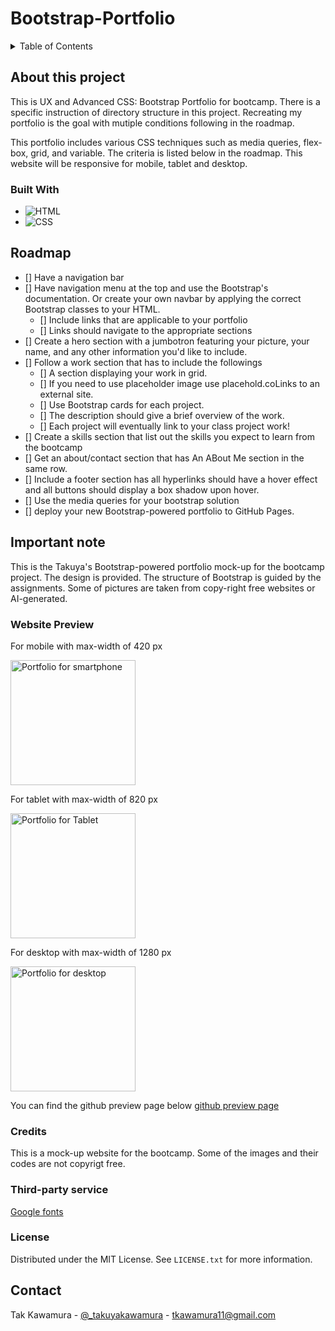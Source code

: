 # Bootstrap-Portfolio

<!-- ABOUT THE PROJECT -->

<!-- TABLE OF CONTENTS -->
<details>
  <summary>Table of Contents</summary>
  <ol>
    <li>
      <a href="#about-this-project">About this Project</a>
      <ul>
        <li><a href="#built-with">Built With</a></li>
      </ul>
    </li>
    <li><a href="#roadmap">Roadmap</a></li>
    <li><a href="#important-note">Important Note</a></li>
    <li><a href="#website-preview">Website Preview</a></li>
    <li><a href="#credits">Credits</a></li>
    <li><a href="#license">License</a></li>
    <li><a href="#contact">Contact</a></li>
  </ol>
</details>

## About this project

This is UX and Advanced CSS: Bootstrap Portfolio for bootcamp. There is a specific instruction of directory structure in this project. Recreating my portfolio is the goal with mutiple conditions following in the roadmap.

This portfolio includes various CSS techniques such as media queries, flex-box, grid, and variable. The criteria is listed below in the roadmap. This website will be responsive for mobile, tablet and desktop.

### Built With

- ![HTML]
- ![CSS]

## Roadmap

- [] Have a navigation bar
- [] Have navigation menu at the top and use the Bootstrap's documentation. Or create your own navbar by applying the correct Bootstrap classes to your HTML.
  - [] Include links that are applicable to your portfolio
  - [] Links should navigate to the appropriate sections
- [] Create a hero section with a jumbotron featuring your picture, your name, and any other information you'd like to include.
- [] Follow a work section that has to include the followings
  - [] A section displaying your work in grid.
  - [] If you need to use placeholder image use placehold.coLinks to an external site.
  - [] Use Bootstrap cards for each project.
  - [] The description should give a brief overview of the work.
  - [] Each project will eventually link to your class project work!
- [] Create a skills section that list out the skills you expect to learn from the bootcamp
- [] Get an about/contact section that has An ABout Me section in the same row.
- [] Include a footer section has all hyperlinks should have a hover effect and all buttons should display a box shadow upon hover.
- [] Use the media queries for your bootstrap solution
- [] deploy your new Bootstrap-powered portfolio to GitHub Pages.

## Important note

This is the Takuya's Bootstrap-powered portfolio mock-up for the bootcamp project. The design is provided. The structure of Bootstrap is guided by the assignments. Some of pictures are taken from copy-right free websites or AI-generated.

### Website Preview

For mobile with max-width of 420 px

<p float="left">
  <img src="#" alt="Portfolio for smartphone" width="200"/>
</p>

For tablet with max-width of 820 px

<p float="left">
  <img src="#" alt="Portfolio for Tablet" width="200"/>
</p>

For desktop with max-width of 1280 px

<p float="left">
  <img src="#" alt="Portfolio for desktop" width="200"/>
</p>

You can find the github preview page below
[github preview page](https://sebecjeanluc.github.io/bootstrap_portfolio)

### Credits

This is a mock-up website for the bootcamp. Some of the images and their codes are not copyrigt free.

### Third-party service

[Google fonts](https://fonts.google.com/)

### License

Distributed under the MIT License. See `LICENSE.txt` for more information.

## Contact

Tak Kawamura - [@\_takuyakawamura](https://twitter.com/_takuyakawamura) - tkawamura11@gmail.com

<!-- MARKDOWN LINKS & IMAGES -->
<!-- https://www.markdownguide.org/basic-syntax/#reference-style-links -->

[HTML]: https://img.shields.io/badge/HTML-orange
[CSS]: https://img.shields.io/badge/CSS-blue
